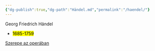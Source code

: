 ```yaml
---
{"dg-publish":true,"dg-path":"Händel.md","permalink":"/haendel/"}
---
```


Georg Friedrich Händel
- <mark>1685-1759</mark>

[Szerepe az operában](opera)